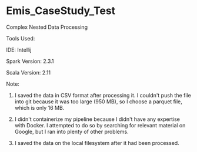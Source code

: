 # Emis_CaseStudy_Test
Complex Nested Data Processing

Tools Used:

IDE: Intellij

Spark Version: 2.3.1

Scala Version: 2.11

Note:

1. I saved the data in CSV format after processing it.
   I couldn't push the file into git because it was too large (950 MB), 
   so I choose a parquet file, which is only 16 MB.

2. I didn't containerize my pipeline because I didn't have any expertise with Docker.
   I attempted to do so by searching for relevant material on Google, but I ran into plenty of other problems.

3. I saved the data on the local filesystem after it had been processed.
